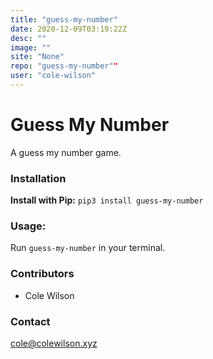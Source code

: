 ```yaml
---
title: "guess-my-number"
date: 2020-12-09T03:19:22Z
desc: ""
image: ""
site: "None"
repo: "guess-my-number""
user: "cole-wilson"
---
```

# Guess My Number
A guess my number game.


### Installation
**Install with Pip:** `pip3 install guess-my-number`

### Usage:
Run `guess-my-number` in your terminal.
### Contributors
 - Cole Wilson
### Contact
<cole@colewilson.xyz>
